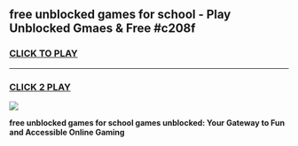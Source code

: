 
## free unblocked games for school - Play Unblocked Gmaes & Free #c208f
<h3>
<a href="https://news.freeplayer.one?title=free_unblocked_games_for_school&ref=26F">CLICK TO PLAY</a></h3>
<hr>

<h3>
<a href="https://news.freeplayer.one?title=free_unblocked_games_for_school&ref=26F">CLICK 2 PLAY</a>
  
</h3>

<a href="https://news.freeplayer.one?title=free_unblocked_games_for_school&ref=26F/"><img src="https://clearcache.store/games.png"></a>


**free unblocked games for school games unblocked: Your Gateway to Fun and Accessible Online Gaming**

